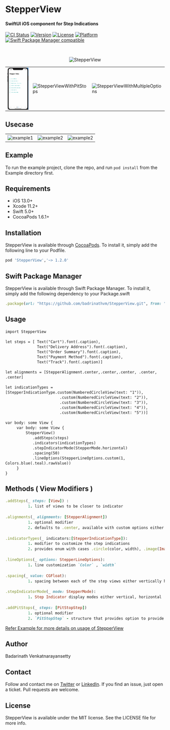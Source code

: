 # StepperView

#### SwiftUI iOS component for Step Indications

[![CI Status](https://img.shields.io/travis/badrinathvm/StepperView.svg?style=flat)](https://travis-ci.org/badrinathvm/StepperView)
[![Version](https://img.shields.io/cocoapods/v/StepperView.svg?style=flat)](https://cocoapods.org/pods/StepperView)
[![License](https://img.shields.io/cocoapods/l/StepperView.svg?style=flat)](https://cocoapods.org/pods/StepperView)
[![Platform](https://img.shields.io/badge/platform-ios-orange)](https://cocoapods.org/pods/StepperView)
[![Swift Package Manager compatible](https://img.shields.io/badge/Swift%20Package%20Manager-compatible-orange)](https://swift.org/package-manager/)

<br/>
<p align="center">
<img src="https://raw.githubusercontent.com/badrinathvm/StepperView/master/images/structure.png" height="450" alt="StepperView"/>
</p>

<table>
  <tr>
   <td><img src="https://raw.githubusercontent.com/badrinathvm/StepperView/master/images/stepperView_with_usecases.gif" width="250" alt="StepperView" align="left"/> </td>
   <td><img src="https://raw.githubusercontent.com/badrinathvm/StepperView/master/images/stepperView_pitStops.gif" width="250" alt="StepperViewWithPitStops" align = "center"/> </td>
    <td><img src="https://raw.githubusercontent.com/badrinathvm/StepperView/master/images/stepperView_multiple_options.gif" width="250" alt="StepperViewWithMultipleOptions" align = "center"/> </td>
  </tr>
</table>

## Usecase
<table align= "center">
 <tr>
    <td><img src="https://raw.githubusercontent.com/badrinathvm/StepperView/master/images/example1.png" width="250"  alt="example1"  align="center"/></td>
    <td><img src="https://raw.githubusercontent.com/badrinathvm/StepperView/master/images/example2.png" width="250" alt="example2"  align="center"/></td>
    <td><img src="https://raw.githubusercontent.com/badrinathvm/StepperView/master/images/example3.png" width="250" alt="example2"  align="center"/></td>
 </tr>
</table>

## Example

To run the example project, clone the repo, and run `pod install` from the Example directory first.

## Requirements
- iOS 13.0+
- Xcode 11.2+
- Swift 5.0+
- CocoaPods 1.6.1+

## Installation

StepperView is available through [CocoaPods](https://cocoapods.org). To install
it, simply add the following line to your Podfile.

```ruby
pod 'StepperView','~> 1.2.0'
```

## Swift Package Manager

StepperView is available through Swift Package Manager. To install it, simply add the following dependency to your Package.swift

```ruby
.package(url: "https://github.com/badrinathvm/StepperView.git", from: "1.2.0")
```

## Usage

```
import StepperView

let steps = [ Text("Cart").font(.caption),
              Text("Delivery Address").font(.caption),
              Text("Order Summary").font(.caption),
              Text("Payment Method").font(.caption),
              Text("Track").font(.caption)]

let alignments = [StepperAlignment.center,.center,.center, .center, .center]

let indicationTypes = [StepperIndicationType.custom(NumberedCircleView(text: "1")),
                        .custom(NumberedCircleView(text: "2")),
                        .custom(NumberedCircleView(text: "3")),
                        .custom(NumberedCircleView(text: "4")),
                        .custom(NumberedCircleView(text: "5"))]
    
var body: some View {
     var body: some View {
         StepperView()
            .addSteps(steps)
            .indicators(indicationTypes)
            .stepIndicatorMode(StepperMode.horizontal)
            .spacing(50)
            .lineOptions(StepperLineOptions.custom(1, Colors.blue(.teal).rawValue))
     }
}
```
## Methods ( View Modifiers )

```ruby
.addSteps(_ steps: [View]) : 
          1. list of views to be closer to indicator

.alignments(_ alignments: [StepperAlignment])
          1. optional modifier 
          2. defaults to .center, available with custom options either .top, .center, .bottom
          
.indicatorTypes(_ indicators:[StepperIndicationType]): 
          1. modifier to customize the step indications
          2. provides enum with cases .circle(color, width), .image(Image, width) , .custom(AnyView)
          
.lineOptions(_ options: StepperLineOptions): 
          1. line customization `Color` , `width`
          
.spacing(_ value: CGFloat): 
          1. spacing between each of the step views either vertically horizontally
          
.stepIndicatorMode(_ mode: StepperMode): 
          1. Step Indicator display modes either vertical, horizontal
          
.addPitStops(_ steps: [PitStopStep])
          1. optional modifier
          2. `PitStopStep` - structure that provides option to provide `View` and line customizations
```

<p>
    <a href="https://github.com/badrinathvm/StepperView/tree/master/Example/StepperView">Refer Example for more details on usage of StepperView</a>
</p>

## Author

Badarinath Venkatnarayansetty

## Contact
Follow and contact me on <a href="https://twitter.com/badrivm">Twitter</a> or <a href="https://www.linkedin.com/in/badarinath-venkatnarayansetty-abb79146/">LinkedIn</a>. If you find an issue, just open a ticket. Pull requests are welcome.

## License

StepperView is available under the MIT license. See the LICENSE file for more info.

